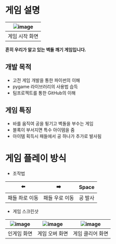 # 게임 설명
| ![image](https://github.com/user-attachments/assets/f54c385c-69f9-4256-b32e-5f3a7e504535) |
| ------- |
| 게임 시작 화면 |

**흔히 우리가 알고 있는 벽돌 깨기 게임입니다.**

## 개발 목적
- 고전 게임 개발을 통한 파이썬의 이해
- pygame 라이브러리의 사용법 습득
- 팀프로젝트를 통한 GitHub의 이해

## 게임 특징
- 바를 움직여 공을 튕기고 벽돌을 부수는 게임
- 블록이 부서지면 특수 아이템을 줌
- 아이템 획득시 패들에서 공 하나가 추가로 발사됨

# 게임 플레이 방식
- 조작법

| ⬅️ | ➡️ | Space |
| --- | --- | --- |
| 패들 좌로 이동 | 패들 우로 이동 | 공 발사 |

- 게임 스크린샷

| ![image](https://github.com/user-attachments/assets/44027656-ca57-4b60-963d-a375506b8f60) | ![image](https://github.com/user-attachments/assets/cb2e7f01-3a4c-4d15-bad4-477dbf70075c) | ![image](https://github.com/user-attachments/assets/4218a1c1-227d-4fc5-8ed5-6a53aa6b9cdf) |
| --------- | ----------- | ------------- |
| 인게임 화면 | 게임 오버 화면 | 게임 클리어 화면 |
